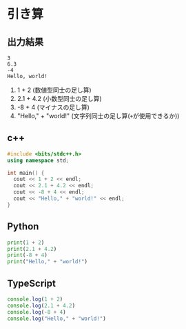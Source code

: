 # 引き算

## 出力結果

```
3
6.3
-4
Hello, world!
```

1. 1 + 2 (数値型同士の足し算)
2. 2.1 + 4.2 (小数型同士の足し算)
3. -8 + 4 (マイナスの足し算)
4. "Hello," + "world!" (文字列同士の足し算(`+`が使用できるか)) 

## c++

```c++
#include <bits/stdc++.h>
using namespace std;

int main() {
  cout << 1 + 2 << endl;
  cout << 2.1 + 4.2 << endl;
  cout << -8 + 4 << endl;
  cout << "Hello," + "world!" << endl;
}
```

## Python

```python
print(1 + 2)
print(2.1 + 4.2)
print(-8 + 4)
print("Hello," + "world!")
```

## TypeScript

```ts
console.log(1 + 2)
console.log(2.1 + 4.2)
console.log(-8 + 4)
console.log("Hello," + "world!")
```